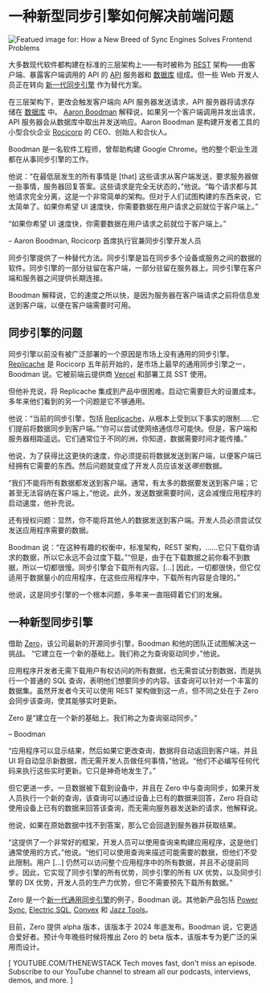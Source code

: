 # 一种新型同步引擎如何解决前端问题

![Featued image for: How a New Breed of Sync Engines Solves Frontend Problems](https://cdn.thenewstack.io/media/2025/01/776ff0d3-alex-shuper-ehko-zsjnoi-unsplashb-1024x576.jpg)

大多数现代软件都构建在标准的三层架构上——有时被称为 [REST](https://thenewstack.io/happened-rest-world-containers-data-streaming/) 架构——由客户端、暴露客户端调用的 API 的 [API](https://thenewstack.io/apis-are-quickly-becoming-the-latest-security-battleground-and-nightmare/) 服务器和 [数据库](https://thenewstack.io/database-trends-a-2024-review-and-a-look-ahead/) 组成。但一些 Web 开发人员正在转向 [新一代同步引擎](https://thenewstack.io/the-vintage-technology-that-speeds-up-modern-web-apps/) 作为替代方案。

在三层架构下，更改会触发客户端向 API 服务器发送请求，API 服务器将请求存储在 [数据库](https://thenewstack.io/database-trends-a-2024-review-and-a-look-ahead/) 中。 [Aaron Boodman](https://www.linkedin.com/in/aaron-boodman/) 解释说，如果另一个客户端调用并发出请求，API 服务器会从数据库中取出并发送响应。Aaron Boodman 是构建开发者工具的小型合伙企业 [Rocicorp](https://rocicorp.dev/) 的 CEO、创始人和合伙人。

Boodman 是一名软件工程师，曾帮助构建 Google Chrome。他的整个职业生涯都在从事同步引擎的工作。

他说：“在最低层发生的所有事情是 [that] 这些请求从客户端发送，要求服务器做一些事情，服务器回复答案。这些请求是完全无状态的，”他说。“每个请求都与其他请求完全分离，这是一个非常简单的架构。但对于人们试图构建的东西来说，它太简单了。如果你希望 UI 速度快，你需要数据在用户请求之前就位于客户端上。”

“如果你希望 UI 速度快，你需要数据在用户请求之前就位于客户端上。”

– Aaron Boodman, Rocicorp 首席执行官兼同步引擎开发人员

同步引擎提供了一种替代方法。同步引擎是旨在同步多个设备或服务之间的数据的软件。同步引擎的一部分驻留在客户端，一部分驻留在服务器上。同步引擎在客户端和服务器之间提供长期连接。

Boodman 解释说，它的速度之所以快，是因为服务器在客户端请求之前将信息发送到客户端，以便在客户端需要时可用。

## 同步引擎的问题

同步引擎以前没有被广泛部署的一个原因是市场上没有通用的同步引擎。[Replicache](https://replicache.dev/) 是 Rocicorp 五年前开始的，是市场上最早的通用同步引擎之一，Boodman 说。它被前端云提供商 [Vercel](https://thenewstack.io/introduction-to-vercel-frontend-as-a-service-for-developers/) 和部署工具 SST 使用。

但他补充说，将 Replicache 集成到产品中很困难。启动它需要巨大的设置成本。多年来他们看到的另一个问题是它不够通用。

他说：“当前的同步引擎，包括 [Replicache](https://replicache.dev/)，从根本上受到以下事实的限制……它们提前将数据同步到客户端。”“你可以尝试使网络通信尽可能快。但是，客户端和服务器相距遥远。它们通常位于不同的洲，你知道，数据需要时间才能传播。”

他说，为了获得比这更快的速度，你必须提前将数据发送到客户端，以便客户端已经拥有它需要的东西。然后问题就变成了开发人员应该发送*哪些*数据。

“我们不能将所有数据都发送到客户端。通常，有太多的数据要发送到客户端；它甚至无法容纳在客户端上，”他说。此外，发送数据需要时间，这会减慢应用程序的启动速度，他补充说。

还有授权问题：显然，你不能将其他人的数据发送到客户端。开发人员必须尝试仅发送应用程序需要的数据。

Boodman 说：“在这种有趣的权衡中，标准架构，REST 架构，……它只下载你请求的数据，所以它永远不会过度下载。”“但是，由于在下载数据之前你看不到数据，所以一切都很慢。同步引擎会下载所有内容。[…] 因此，一切都很快，但它仅适用于数据量小的应用程序，在这些应用程序中，下载所有内容是合理的。”

他说，这是同步引擎的一个根本问题，多年来一直阻碍着它们的发展。

## 一种新型同步引擎

借助 [Zero](https://zero.rocicorp.dev/)，该公司最新的开源同步引擎，Boodman 和他的团队正试图解决这一挑战。
“它建立在一个新的基础上。我们称之为查询驱动同步，”他说。

应用程序开发者无需下载用户有权访问的所有数据，也无需尝试分割数据，而是执行一个普通的 SQL 查询，表明他们想要同步的内容。该查询可以针对一个丰富的数据集。虽然开发者今天可以使用 REST 架构做到这一点，但不同之处在于 Zero 会同步该查询，使其能够实时更新。

Zero 是“建立在一个新的基础上。我们称之为查询驱动同步。”

– Boodman

“应用程序可以显示结果，然后如果它更改查询，数据将自动返回到客户端，并且 UI 将自动显示新数据，而无需开发人员做任何事情，”他说。“他们不必编写任何代码来执行这些实时更新。它只是神奇地发生了。”

但它更进一步。一旦数据被下载到设备中，并且在 Zero 中与查询同步，如果开发人员执行一个新的查询，该查询可以通过设备上已有的数据来回答，Zero 将自动使用设备上已有的数据来回答该查询，而无需向服务器发送新的请求，他解释说。

他说，如果在原始数据中找不到答案，那么它会回退到服务器并获取结果。

“这提供了一个非常好的框架，开发人员可以使用查询来构建应用程序，这是他们通常使用的方式，”他说。“他们可以使用查询来描述可能需要的数据，但他们不受此限制。用户 [...] 仍然可以访问整个应用程序中的所有数据，并且不必提前同步。因此，它实现了同步引擎的所有优势，同步引擎的所有 UX 优势，以及同步引擎的 DX 优势，开发人员的生产力优势，但它不需要预先下载所有数据。”

Zero 是一个[新一代通用同步引擎](https://gist.github.com/pesterhazy/3e039677f2e314cb77ffe3497ebca07b)的例子，Boodman 说。其他新产品包括 [Power Sync](https://www.powersync.com/), [Electric SQL](https://electric-sql.com/), [Convex](https://www.convex.dev/sync) 和 [Jazz Tools](https://jazz.tools/)。

目前，Zero 提供 alpha 版本，该版本于 2024 年底发布。Boodman 说，它更适合爱好者。预计今年晚些时候将推出 Zero 的 beta 版本，该版本专为更广泛的采用而设计。

[
YOUTUBE.COM/THENEWSTACK
Tech moves fast, don't miss an episode. Subscribe to our YouTube
channel to stream all our podcasts, interviews, demos, and more.
]